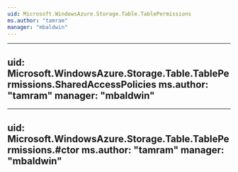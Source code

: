 ```yaml
---
uid: Microsoft.WindowsAzure.Storage.Table.TablePermissions
ms.author: "tamram"
manager: "mbaldwin"
---
```


---
uid: Microsoft.WindowsAzure.Storage.Table.TablePermissions.SharedAccessPolicies
ms.author: "tamram"
manager: "mbaldwin"
---

---
uid: Microsoft.WindowsAzure.Storage.Table.TablePermissions.#ctor
ms.author: "tamram"
manager: "mbaldwin"
---
